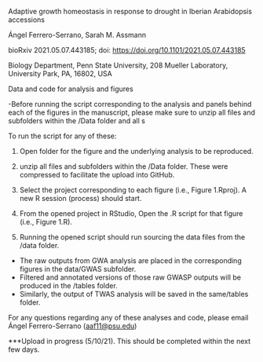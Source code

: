 Adaptive growth homeostasis in response to drought in Iberian Arabidopsis accessions

Ángel Ferrero-Serrano, Sarah M. Assmann

bioRxiv 2021.05.07.443185; doi: https://doi.org/10.1101/2021.05.07.443185 

Biology Department, Penn State University, 208 Mueller Laboratory, University Park, PA, 16802, USA

Data and code for analysis and figures

-Before running the script corresponding to the analysis and panels behind each of the figures in the manuscript, please make sure to unzip all files and subfolders within the /Data folder and all s

To run the script for any of these:

1. Open folder for the figure and the underlying analysis to be reproduced.

2. unzip all files and subfolders within the /Data folder. These were compressed to facilitate the upload into GitHub.

3. Select the project corresponding to each figure (i.e., Figure 1.Rproj). A new R session (process) should start.

4. From the opened project in RStudio, Open the .R script for that figure (i.e., Figure 1.R).

5. Running the opened script should run sourcing the data files from the /data folder.

- The raw outputs from GWA analysis are placed in the corresponding figures in the data/GWAS subfolder.
- Filtered and annotated versions of those raw GWASP outputs will be produced in the /tables folder.
- Similarly, the output of TWAS analysis will be saved in the same/tables folder.

For any questions regarding any of these analyses and code, please email Ángel Ferrero-Serrano (aaf11@psu.edu)


***Upload in progress (5/10/21). This should be completed within the next few days.
